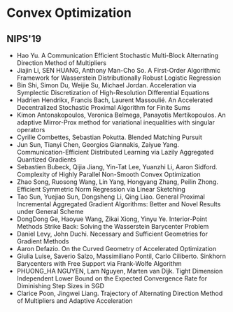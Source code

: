 # Convex Optimization

## NIPS'19
- Hao Yu. A Communication Efficient Stochastic Multi-Block Alternating Direction Method of Multipliers
- Jiajin Li, SEN HUANG, Anthony Man-Cho So. A First-Order Algorithmic Framework for Wasserstein Distributionally Robust Logistic Regression
- Bin Shi, Simon Du, Weijie Su, Michael Jordan. Acceleration via Symplectic Discretization of High-Resolution Differential Equations
- Hadrien Hendrikx, Francis Bach, Laurent Massoulié. An Accelerated Decentralized Stochastic Proximal Algorithm for Finite Sums
- Kimon Antonakopoulos, Veronica Belmega, Panayotis Mertikopoulos. An adaptive Mirror-Prox method for variational inequalities with singular operators
- Cyrille Combettes, Sebastian Pokutta. Blended Matching Pursuit
- Jun Sun, Tianyi Chen, Georgios Giannakis, Zaiyue Yang. Communication-Efficient Distributed Learning via Lazily Aggregated Quantized Gradients
- Sebastien Bubeck, Qijia Jiang, Yin-Tat Lee, Yuanzhi Li, Aaron Sidford. Complexity of Highly Parallel Non-Smooth Convex Optimization
- Zhao Song, Ruosong Wang, Lin Yang, Hongyang Zhang, Peilin Zhong. Efficient Symmetric Norm Regression via Linear Sketching
- Tao Sun, Yuejiao Sun, Dongsheng Li, Qing Liao. General Proximal Incremental Aggregated Gradient Algorithms: Better and Novel Results under General Scheme
- DongDong Ge, Haoyue Wang, Zikai Xiong, Yinyu Ye. Interior-Point Methods Strike Back: Solving the Wasserstein Barycenter Problem
- Daniel Levy, John Duchi. Necessary and Sufficient Geometries for Gradient Methods
- Aaron Defazio. On the Curved Geometry of Accelerated Optimization
- Giulia Luise, Saverio Salzo, Massimiliano Pontil, Carlo Ciliberto. Sinkhorn Barycenters with Free Support via Frank-Wolfe Algorithm
- PHUONG_HA NGUYEN, Lam Nguyen, Marten van Dijk. Tight Dimension Independent Lower Bound on the Expected Convergence Rate for Diminishing Step Sizes in SGD
- Clarice Poon, Jingwei Liang. Trajectory of Alternating Direction Method of Multipliers and Adaptive Acceleration

